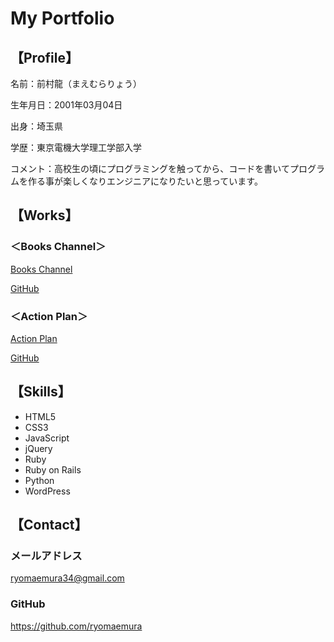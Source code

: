 # My Portfolio

## 【Profile】
名前：前村龍（まえむらりょう）

生年月日：2001年03月04日

出身：埼玉県

学歴：東京電機大学理工学部入学

コメント：高校生の頃にプログラミングを触ってから、コードを書いてプログラムを作る事が楽しくなりエンジニアになりたいと思っています。

## 【Works】
### ＜Books Channel＞
[Books Channel](http://books-channel.herokuapp.com/)

[GitHub](https://github.com/ryomaemura/books-channel)
### ＜Action Plan＞
[Action Plan](https://ryomaemura.com/action-plan/)

[GitHub](https://github.com/ryomaemura/action-plan)

## 【Skills】
- HTML5
- CSS3
- JavaScript
- jQuery
- Ruby
- Ruby on Rails
- Python
- WordPress

## 【Contact】
### メールアドレス
ryomaemura34@gmail.com
### GitHub
https://github.com/ryomaemura
